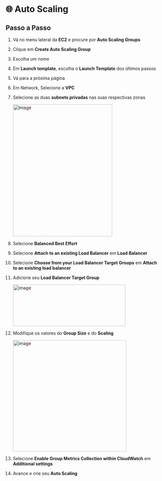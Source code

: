 # 🌐 Auto Scaling

## Passo a Passo

1. Vá no menu lateral da **EC2** e procure por **Auto Scaling Groups**

2. Clique em **Create Auto Scaling Group**

3. Escolha um nome

4. Em **Launch template**, escolha o **Launch Template** dos últimos passos

5. Vá para a próxima página  

6. Em Network, Selecione a **VPC**

7. Selecione as duas **subnets privadas** nas suas respectivas zonas

    <img width="321" height="426" alt="Image" src="https://github.com/user-attachments/assets/9a8ea2c7-89f0-49a9-ba15-0dacae95b725" />

8. Selecione **Balanced Best Effort**  

9. Selecione **Attach to an existing Load Balancer** em **Load Balancer**

10. Selecione **Choose from your Load Balancer Target Groups** em **Attach to an existing load balancer**

11. Adicione seu **Load Balancer Target Group**

    <img width="364" height="134" alt="image" src="https://github.com/user-attachments/assets/25fd8ed1-f6ec-4490-9173-37d1ae3ea66c" />


12. Modifique os valores do **Group Size** e do **Scaling**

    <img width="367" height="359" alt="image" src="https://github.com/user-attachments/assets/667de4a4-2490-46e8-81e8-806ee5ce970d" />

13. Selecione **Enable Group Metrics Collection within CloudWatch** em **Additional settings**

14. Avance e crie seu **Auto Scaling**
